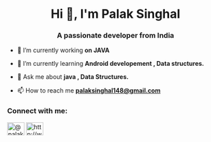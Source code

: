 <h1 align="center">Hi 👋, I'm Palak Singhal</h1>
<h3 align="center">A passionate developer from India</h3>

- 📄 I’m currently working **on JAVA**

- 🌱 I’m currently learning **Android developement , Data structures.**

- 💬 Ask me about **java , Data Structures.**

- 📫 How to reach me **palaksinghal148@gmail.com**

<h3 align="left">Connect with me:</h3>
<p align="left">
<a href="https://twitter.com/@palaksinghal_" target="blank"><img align="center" src="https://raw.githubusercontent.com/rahuldkjain/github-profile-readme-generator/master/src/images/icons/Social/twitter.svg" alt="@palaksinghal_" height="30" width="40" /></a>
<a href="https://linkedin.com/in/http://www.linkedin.com/in/palak-singhal-14a78324a" target="blank"><img align="center" src="https://raw.githubusercontent.com/rahuldkjain/github-profile-readme-generator/master/src/images/icons/Social/linked-in-alt.svg" alt="http://www.linkedin.com/in/palak-singhal-14a78324a" height="30" width="40" /></a>
</p>



<!--
**palaksinghal14/palaksinghal14** is a ✨ _special_ ✨ repository because its `README.md` (this file) appears on your GitHub profile.

Here are some ideas to get you started:

- 🔭 I’m currently working on ...
- 🌱 I’m currently learning ...
- 👯 I’m looking to collaborate on ...
- 🤔 I’m looking for help with ...
- 💬 Ask me about ...
- 📫 How to reach me: ...
- 😄 Pronouns: ...
- ⚡ Fun fact: ...
-->
